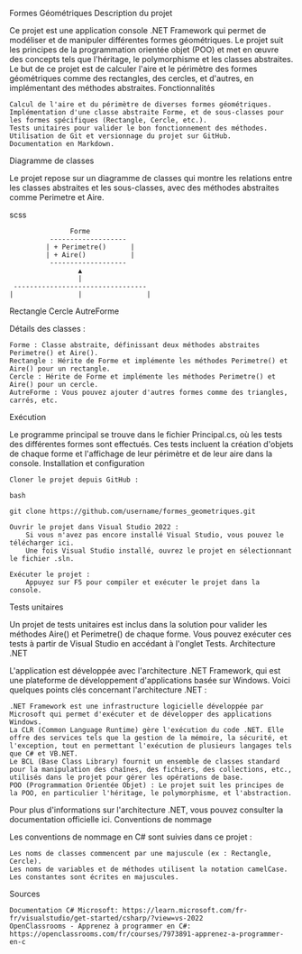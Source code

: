 Formes Géométriques
Description du projet

Ce projet est une application console .NET Framework qui permet de modéliser et de manipuler différentes formes géométriques. Le projet suit les principes de la programmation orientée objet (POO) et met en œuvre des concepts tels que l'héritage, le polymorphisme et les classes abstraites. Le but de ce projet est de calculer l'aire et le périmètre des formes géométriques comme des rectangles, des cercles, et d'autres, en implémentant des méthodes abstraites.
Fonctionnalités

    Calcul de l'aire et du périmètre de diverses formes géométriques.
    Implémentation d'une classe abstraite Forme, et de sous-classes pour les formes spécifiques (Rectangle, Cercle, etc.).
    Tests unitaires pour valider le bon fonctionnement des méthodes.
    Utilisation de Git et versionnage du projet sur GitHub.
    Documentation en Markdown.

Diagramme de classes

Le projet repose sur un diagramme de classes qui montre les relations entre les classes abstraites et les sous-classes, avec des méthodes abstraites comme Perimetre et Aire.

scss

                   Forme
              -------------------
             | + Perimetre()      |
             | + Aire()           |
              -------------------
                     ▲
                     |
     ---------------------------------
    |                |                |
Rectangle         Cercle           AutreForme

Détails des classes :

    Forme : Classe abstraite, définissant deux méthodes abstraites Perimetre() et Aire().
    Rectangle : Hérite de Forme et implémente les méthodes Perimetre() et Aire() pour un rectangle.
    Cercle : Hérite de Forme et implémente les méthodes Perimetre() et Aire() pour un cercle.
    AutreForme : Vous pouvez ajouter d'autres formes comme des triangles, carrés, etc.

Exécution

Le programme principal se trouve dans le fichier Principal.cs, où les tests des différentes formes sont effectués. Ces tests incluent la création d'objets de chaque forme et l'affichage de leur périmètre et de leur aire dans la console.
Installation et configuration

    Cloner le projet depuis GitHub :

    bash

    git clone https://github.com/username/formes_geometriques.git

    Ouvrir le projet dans Visual Studio 2022 :
        Si vous n'avez pas encore installé Visual Studio, vous pouvez le télécharger ici.
        Une fois Visual Studio installé, ouvrez le projet en sélectionnant le fichier .sln.

    Exécuter le projet :
        Appuyez sur F5 pour compiler et exécuter le projet dans la console.

Tests unitaires

Un projet de tests unitaires est inclus dans la solution pour valider les méthodes Aire() et Perimetre() de chaque forme. Vous pouvez exécuter ces tests à partir de Visual Studio en accédant à l'onglet Tests.
Architecture .NET

L'application est développée avec l'architecture .NET Framework, qui est une plateforme de développement d'applications basée sur Windows. Voici quelques points clés concernant l'architecture .NET :

    .NET Framework est une infrastructure logicielle développée par Microsoft qui permet d'exécuter et de développer des applications Windows.
    La CLR (Common Language Runtime) gère l'exécution du code .NET. Elle offre des services tels que la gestion de la mémoire, la sécurité, et l'exception, tout en permettant l'exécution de plusieurs langages tels que C# et VB.NET.
    Le BCL (Base Class Library) fournit un ensemble de classes standard pour la manipulation des chaînes, des fichiers, des collections, etc., utilisés dans le projet pour gérer les opérations de base.
    POO (Programmation Orientée Objet) : Le projet suit les principes de la POO, en particulier l'héritage, le polymorphisme, et l'abstraction.

Pour plus d'informations sur l'architecture .NET, vous pouvez consulter la documentation officielle ici.
Conventions de nommage

Les conventions de nommage en C# sont suivies dans ce projet :

    Les noms de classes commencent par une majuscule (ex : Rectangle, Cercle).
    Les noms de variables et de méthodes utilisent la notation camelCase.
    Les constantes sont écrites en majuscules.

Sources

    Documentation C# Microsoft: https://learn.microsoft.com/fr-fr/visualstudio/get-started/csharp/?view=vs-2022
    OpenClassrooms - Apprenez à programmer en C#: https://openclassrooms.com/fr/courses/7973891-apprenez-a-programmer-en-c

